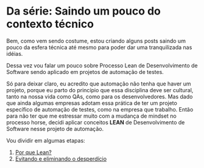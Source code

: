 # Da série: Saindo um pouco do contexto técnico

Bem, como vem sendo costume, estou criando alguns posts saindo um pouco da esfera técnica até mesmo para poder dar uma tranquilizada nas idéias.

Dessa vez vou falar um pouco sobre Processo Lean de Desenvolvimento de Software sendo aplicado em projetos de automação de testes.

Só para deixar claro, eu acredito que automação não tenha que haver um projeto, porque eu parto do princípio que essa disciplina deve ser cultural, tanto na nossa vida como QAs, como para os desenvolvedores. Mas dado que ainda algumas empresas adotam essa prática de ter um projeto específico de automação de testes, como na empresa que trabalho. Então para não ter que me estressar muito com a mudança de mindset no processo horse, decidi aplicar conceitos **LEAN** de Desenvolvimento de Software nesse projeto de automação.

Vou dividir em algumas etapas:

1. [Por que Lean?](https://github.com/thiagomarquessp/lean-em-projetos-automacao/blob/master/por-que-lean.md)
2. [Evitando e eliminando o desperdício](https://github.com/thiagomarquessp/lean-em-projetos-automacao/blob/master/eliminar-evitar-desperdicios.md)
